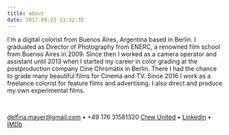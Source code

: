 ```yaml
---
title: about
date: 2017-09-23 13:32:35
---
```


I'm a digital colorist from Buenos Aires, Argentina based in Berlin. I graduated as Director of Photography from ENERC, a renowned film school from Buenos Aires in 2009. Since then I worked as a camera operator and assistant until 2013 when I started my career in color grading at the postproduction company Cine Chromatix in Berlin. There I had the chance to grade many beautiful films for Cinema and TV. Since 2016 I work as a freelance colorist for feature films and advertising. I also direct and produce my own experimental films.

&nbsp;

<a href="mailto: delfina.mayer@gmail.com">delfina.mayer@gmail.com</a> • +49&nbsp;176&nbsp;31581320
<a href="https://www.crew-united.com/?show=memberdetail&ID=328647">Crew United</a> • <a href="https://de.linkedin.com/in/delfina-mayer-0650b0139">Linkedin</a> • <a href="http://www.imdb.com/name/nm4306441/">IMDb</a>

